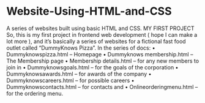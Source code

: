 # Website-Using-HTML-and-CSS
A series of websites built using basic HTML and CSS.
MY FIRST PROJECT
So, this is my first project in frontend web development ( hope I can make a lot more ), and it’s basically a series of websites for a fictional fast food outlet called “DummyKnows Pizza”.
In the series of docs:
•	Dummyknowspizza.html – Homepage
•	Dummyknows membership.html – The Membership page
•	Membership details.html – for any new members to join in
•	Dummyknowsgoals.html – for the goals of the corporation
•	Dummyknowsawards.html – for awards of the company
•	Dummyknowscareers.html – for possible careers
•	Dummyknowscontacts.html – for contacts and 
•	Onlineorderingmenu.html – for the ordering menu.
 

 
 
 
 
 

